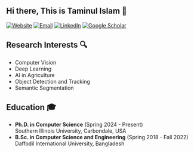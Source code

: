 ## Hi there, This is Taminul Islam 👋

[![Website](https://img.shields.io/badge/Website-taminul.com-blue)](https://www.taminul.com/)
[![Email](https://img.shields.io/badge/Email-taminul.islam%40siu.edu-red)](mailto:taminul.islam@siu.edu)
[![LinkedIn](https://img.shields.io/badge/LinkedIn-Taminul_Islam-0077B5)](https://www.linkedin.com/in/taminul-islam/)
[![Google Scholar](https://img.shields.io/badge/Google_Scholar-Taminul_Islam-4285F4)](https://scholar.google.com/citations?user=Kgo_S9sAAAAJ&hl=en&oi=ao)




## Research Interests 🔍

- Computer Vision
- Deep Learning
- AI in Agriculture
- Object Detection and Tracking
- Semantic Segmentation

## Education 🎓

- **Ph.D. in Computer Science** (Spring 2024 - Present)  
  Southern Illinois University, Carbondale, USA
- **B.Sc. in Computer Science and Engineering** (Spring 2018 - Fall 2022)  
  Daffodil International University, Bangladesh